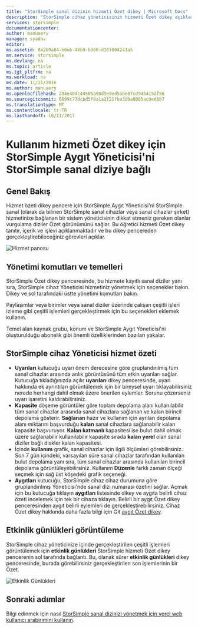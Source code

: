 ```yaml
---
title: "StorSimple sanal dizinin hizmeti Özet dikey | Microsoft Docs"
description: "StorSimple cihaz yöneticisinin hizmeti Özet dikey açıklar ve StorSimple sanal dizinizi sağlığını izlemek için kullanımı açıklanmaktadır."
services: storsimple
documentationcenter: 
author: manuaery
manager: syadav
editor: 
ms.assetid: 8a2b9a84-b0e6-48b9-b366-d16f004241a5
ms.service: storsimple
ms.devlang: na
ms.topic: article
ms.tgt_pltfrm: na
ms.workload: na
ms.date: 11/21/2016
ms.author: manuaery
ms.openlocfilehash: 284e404c44505a98d9e0ed5abe87cd945415af56
ms.sourcegitcommit: 6699c77dcbd5f8a1a2f21fba3d0a0005ac9ed6b7
ms.translationtype: MT
ms.contentlocale: tr-TR
ms.lasthandoff: 10/11/2017
---
```

# <a name="use-the-service-summary-blade-for-storsimple-device-manager-connected-to-storsimple-virtual-array"></a>Kullanım hizmeti Özet dikey için StorSimple Aygıt Yöneticisi'ni StorSimple sanal diziye bağlı
## <a name="overview"></a>Genel Bakış
Hizmet özeti dikey pencere için StorSimple Aygıt Yöneticisi'ni StorSimple sanal (olarak da bilinen StorSimple sanal cihazlar veya sanal cihazlar şirket) hizmetinize bağlanan bir sistem yöneticisinin dikkat etmeniz gereken olanlar vurgulama diziler Özet görünümünü sağlar. Bu öğretici hizmeti Özet dikey tanıtır, içerik ve işlevi açıklanmaktadır ve bu dikey pencereden gerçekleştirebileceğiniz görevleri açıklar.

![Hizmet panosu](./media/storsimple-virtual-array-service-summary/service-blade.png)

## <a name="management-commands-and-essentials"></a>Yönetimi komutları ve temelleri
StorSimple Özet dikey penceresinde, bu hizmete kayıtlı sanal diziler yanı sıra, StorSimple cihaz Yöneticisi hizmetiniz yönetmek için seçenekler bakın. Dikey ve sol tarafındaki üstte yönetimi komutları bakın.

Paylaşımlar veya birimler veya sanal diziler üzerinde çalışan çeşitli işleri izleme gibi çeşitli işlemleri gerçekleştirmek için bu seçenekleri eklemek kullanın.

Temel alan kaynak grubu, konum ve StorSimple Aygıt Yöneticisi'ni oluşturulduğu abonelik gibi önemli özelliklerinden bazıları yakalar.

## <a name="storsimple-device-manager-service-summary"></a>StorSimple cihaz Yöneticisi hizmet özeti
* **Uyarıları** kutucuğu uyarı önem derecesine göre gruplandırılmış tüm sanal cihazlar arasında anlık görüntüsünü tüm etkin uyarıları sağlar. Kutucuğa tıkladığınızda açılır **uyarıları** dikey penceresinde, uyarı hakkında ek ayrıntıları görüntülemek için bir bireysel uyarı tıklayabilirsiniz nerede herhangi dahil olmak üzere önerilen eylemler. Sorunu çözerseniz uyarı işaretini kaldırabilirsiniz.
* **Kapasite** döşeme görüntüler göre toplam depolama alanı kullanılabilir tüm sanal cihazlar arasında sanal cihazlara sağlanan ve kalan birincil depolama gösterir. **Sağlanan** hazır ve kullanım için ayrılan depolama alanı miktarını başvurduğu **kalan** sanal cihazlara sağlanabilir kalan kapasite başvuruyor. **Kalan katmanlı** kapasitesi ise bulut dahil olmak üzere sağlanabilir kullanılabilir kapasite sırada **kalan yerel** olan sanal diziler bağlı diskler kalan kapasitesi.
* İçinde **kullanım** grafik, sanal cihazlar için ilgili ölçümleri görebilirsiniz. Son 7 gün içindeki, varsayılan süre sanal cihazlar tarafından kullanılan bulut depolama yanı sıra, tüm sanal cihazlar arasında kullanılan birincil depolama görüntüleyebilirsiniz. Kullanım **Düzenle** farklı zaman ölçeği seçmek için sağ üst köşedeki grafik seçeneği.
* **Aygıtları** kutucuğu, StorSimple cihaz cihaz durumuna göre gruplandırılmış Yöneticisi'nde sanal dizi numarası özetini sağlar. Açmak için bu kutucuğa tıklayın **aygıtları** listesinde dikey ve aygıta belirli cihaz özeti incelemek için tek bir cihaza tıklayın. Belirli bir aygıt Özet dikey penceresinden aygıt belirli eylemleri de gerçekleştirebilirsiniz. Cihaz Özet dikey hakkında daha fazla bilgi için Git [aygıt Özet dikey](storsimple-virtual-array-device-summary.md).

## <a name="view-the-activity-logs"></a>Etkinlik günlükleri görüntüleme
StorSimple cihaz yöneticinize içinde gerçekleştirilen çeşitli işlemleri görüntülemek için **etkinlik günlükleri** StorSimple hizmeti Özet dikey pencerenin sol tarafında bağlantı. Bu, olanak sürer **etkinlik günlükleri** dikey penceresinde, burada görebilirsiniz gerçekleştirilen son işlemlerinin bir Özet.

![Etkinlik Günlükleri](./media/storsimple-virtual-array-service-summary/activity-log.png)

## <a name="next-steps"></a>Sonraki adımlar
Bilgi edinmek için nasıl [StorSimple sanal dizinizi yönetmek için yerel web kullanıcı arabirimini kullanın](storsimple-ova-web-ui-admin.md).

